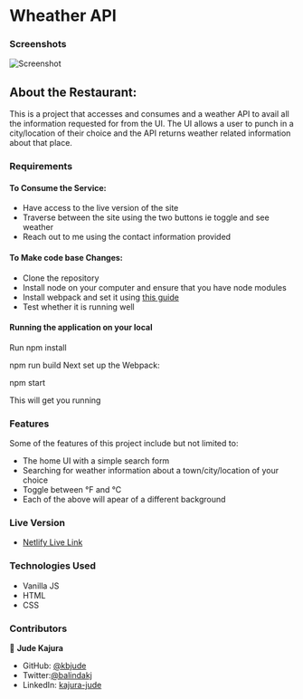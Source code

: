 # Wheather API

### Screenshots

![Screenshot]()

## About the Restaurant:
This is a project that accesses and consumes and a weather API to avail all the information requested for from the UI. The UI allows a user to punch in a city/location of their choice and the API returns weather related information about that place. 

### Requirements

#### To Consume the Service:
- Have access to the live version of the site 
- Traverse between the site using the two buttons ie toggle and see weather
- Reach out to me using the contact information provided

#### To Make code base Changes:
- Clone the repository
- Install node on your computer and ensure that you have node modules
- Install webpack and set it using [this guide](https://webpack.js.org/guides/asset-management/#setup)
- Test whether it is running well 

#### Running the application on your local

Run npm install

npm run build
Next set up the Webpack:

npm start

This will get you running

### Features
Some of the features of this project include but not limited to:

- The home UI with a simple search form
- Searching for weather information about a town/city/location of your choice
- Toggle between °F and °C
- Each of the above will apear of a different background

### Live Version

- [ Netlify Live Link](https://judeweather.netlify.app)

### Technologies Used

- Vanilla JS
- HTML
- CSS

### Contributors

👤 **Jude Kajura**

- GitHub: [@kbjude](https://github.com/kbjude)
- Twitter:[@balindakj](https://twitter.com/balindakj)
- LinkedIn: [kajura-jude](https://www.linkedin.com/feed/)
